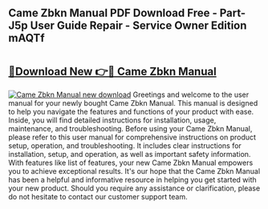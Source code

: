 ## Came Zbkn Manual PDF Download Free - Part-J5p User Guide Repair - Service Owner Edition mAQTf

# <h2><a href="http://cf15977.oget.top/?id=Came+Zbkn+Manual">🔗Download New 👉🔴 Came Zbkn Manual</a></h2>

[![Came Zbkn Manual new download](https://i.imgur.com/5g1atiW.png)](http://cf15977.oget.top/?id=Came+Zbkn+Manual)
Greetings and welcome to the user manual for your newly bought Came Zbkn Manual. This manual is designed to help you navigate the features and functions of your product with ease. Inside, you will find detailed instructions for installation, usage, maintenance, and troubleshooting. Before using your Came Zbkn Manual, please refer to this user manual for comprehensive instructions on product setup, operation, and troubleshooting. It includes clear instructions for installation, setup, and operation, as well as important safety information. With features like list of features, your new Came Zbkn Manual empowers you to achieve exceptional results. It's our hope that the Came Zbkn Manual has been a helpful and informative resource in helping you get started with your new product. Should you require any assistance or clarification, please do not hesitate to contact our customer support team.

